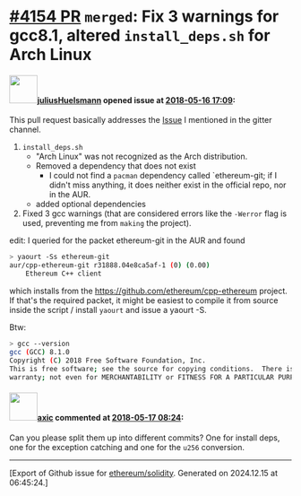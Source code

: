 # [\#4154 PR](https://github.com/ethereum/solidity/pull/4154) `merged`: Fix 3 warnings for gcc8.1, altered `install_deps.sh` for Arch Linux

#### <img src="https://avatars.githubusercontent.com/u/9212314?u=d85ce8d456b7f555cea7c46b205ecf3960469bce&v=4" width="50">[juliusHuelsmann](https://github.com/juliusHuelsmann) opened issue at [2018-05-16 17:09](https://github.com/ethereum/solidity/pull/4154):

This pull request basically addresses the [Issue](https://gitter.im/ethereum/topics/topic/5afc4eb58c24fe61eaed3fa9/tiny-bug-in-install_deps-script-arch-linux-build-from-source) I mentioned in the gitter channel.

1. `install_deps.sh`
    - "Arch Linux" was not recognized as the Arch distribution. 
    - Removed a dependency that does not exist
        - I could not find a  `pacman` dependency called `ethereum-git; if I didn't miss anything, it does neither exist in the official repo, nor in the AUR.
    - added optional dependencies
2. Fixed 3 gcc warnings (that are considered errors like the `-Werror` flag is used, preventing me from `making` the project).

edit:
I queried for the packet ethereum-git in the AUR and found 
```bash
> yaourt -Ss ethereum-git
aur/cpp-ethereum-git r31888.04e8ca5af-1 (0) (0.00)
    Ethereum C++ client
```
which installs from the https://github.com/ethereum/cpp-ethereum project.
If that's the required packet, it might be easiest to compile it from source inside the script / install `yaourt` and issue a yaourt -S.


Btw:
```bash
> gcc --version
gcc (GCC) 8.1.0
Copyright (C) 2018 Free Software Foundation, Inc.
This is free software; see the source for copying conditions.  There is NO
warranty; not even for MERCHANTABILITY or FITNESS FOR A PARTICULAR PURPOSE.
```

#### <img src="https://avatars.githubusercontent.com/u/20340?v=4" width="50">[axic](https://github.com/axic) commented at [2018-05-17 08:24](https://github.com/ethereum/solidity/pull/4154#issuecomment-389786128):

Can you please split them up into different commits? One for install deps, one for the exception catching and one for the `u256` conversion.


-------------------------------------------------------------------------------



[Export of Github issue for [ethereum/solidity](https://github.com/ethereum/solidity). Generated on 2024.12.15 at 06:45:24.]
